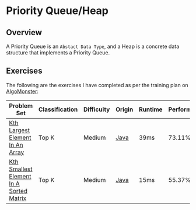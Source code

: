 # Priority Queue/Heap

## Overview
A Priority Queue is an `Abstact Data Type`, and a Heap is a concrete data structure that implements a Priority Queue.

## Exercises
The following are the exercises I have completed as per the training plan on [AlgoMonster](https://algo.monster):

| Problem Set                                                                                                                   | Classification | Difficulty | Origin                                                                                                   | Runtime | Performance |
|-------------------------------------------------------------------------------------------------------------------------------|----------------|------------|----------------------------------------------------------------------------------------------------------|---------|-------------|
| [Kth Largest Element In An Array](https://leetcode.com/problems/kth-largest-element-in-an-array/description/)                 | Top K          | Medium     | [Java](https://github.com/shumarb/leetcode/blob/main/medium/java/KthLargestElementInAnArray.java)        | 39ms    | 73.11%      |
| [Kth Smallest Element In A Sorted Matrix](https://leetcode.com/problems/kth-smallest-element-in-a-sorted-matrix/description/) | Top K          | Medium     | [Java](https://github.com/shumarb/leetcode/blob/main/medium/java/KthSmallestElementInASortedMatrix.java) | 15ms    | 55.37%      |
